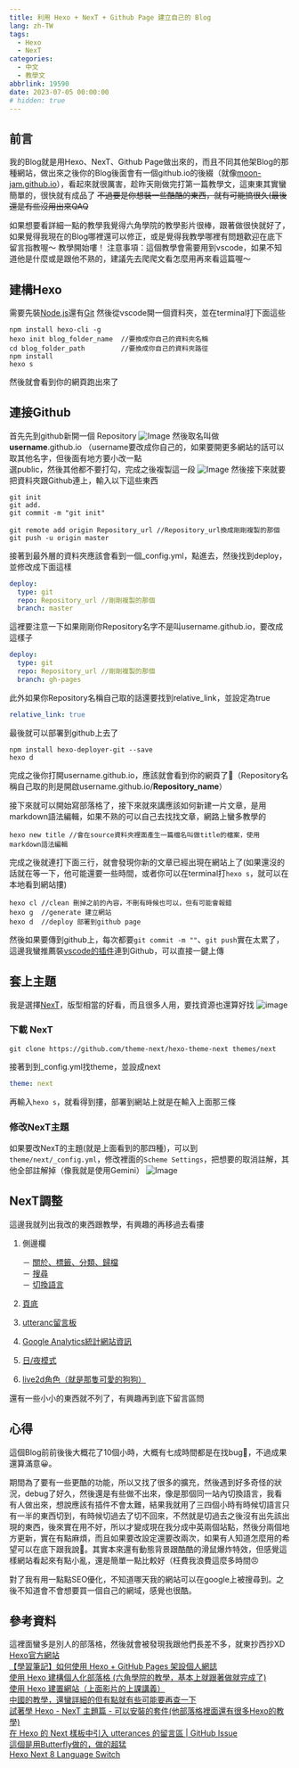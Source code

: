 ```yaml
---
title: 利用 Hexo + NexT + Github Page 建立自己的 Blog
lang: zh-TW
tags:
  - Hexo
  - NexT
categories:
  - 中文
  - 教學文
abbrlink: 19590
date: 2023-07-05 00:00:00
# hidden: true
---
```


## 前言

我的Blog就是用Hexo、NexT、Github Page做出來的，而且不同其他架Blog的那種網站，做出來之後你的Blog後面會有一個github.io的後綴（就像[moon-jam.github.io](https://moon-jam.github.io)），看起來就很厲害，趁昨天剛做完打第一篇教學文，這東東其實蠻簡單的，很快就有成品了
~~不過要是你想裝一些酷酷的東西，就有可能搞很久(最後還是有些沒用出來QAQ~~

如果想要看詳細一點的教學我覺得六角學院的教學影片很棒，跟著做很快就好了，如果覺得我現在的Blog哪裡還可以修正，或是覺得我教學哪裡有問題歡迎在底下留言指教喔～
教學開始嘍！
注意事項：這個教學會需要用到vscode，如果不知道他是什麼或是跟他不熟的，建議先去爬爬文看怎麼用再來看這篇喔～

## 建構Hexo

需要先裝[Node.js](https://nodejs.org/en)還有[Git](https://git-scm.com/downloads)
然後從vscode開一個資料夾，並在terminal打下面這些

``` no
npm install hexo-cli -g
hexo init blog_folder_name  //要換成你自己的資料夾名稱
cd blog_folder_path         //要換成你自己的資料夾路徑
npm install
hexo s
```

然後就會看到你的網頁跑出來了

## 連接Github

首先先到github新開一個 Repository
![Image](https://i.imgur.com/yadvxfF.png)
然後取名叫做**username**.github.io （username要改成你自己的，如果要開更多網站的話可以取其他名字，但後面有地方要小改一點  
選public，然後其他都不要打勾，完成之後複製這一段
![Image](https://i.imgur.com/XwrVZEQ.png)
然後接下來就要把資料夾跟Github連上，輸入以下這些東西

``` no
git init
git add.
git commit -m "git init"

git remote add origin Repository_url //Repository_url換成剛剛複製的那個
git push -u origin master
```

接著到最外層的資料夾應該會看到一個_config.yml，點進去，然後找到deploy，並修改成下面這樣

``` yml
deploy:
  type: git
  repo: Repository_url //剛剛複製的那個
  branch: master
```

這裡要注意一下如果剛剛你Repository名字不是叫username.github.io，要改成這樣子

``` yml
deploy:
  type: git
  repo: Repository_url //剛剛複製的那個
  branch: gh-pages
```

此外如果你Repository名稱自己取的話還要找到relative_link，並設定為true

```yml
relative_link: true
```

最後就可以部署到github上去了

``` no
npm install hexo-deployer-git --save
hexo d
```

完成之後你打開username.github.io，應該就會看到你的網頁了🎉（Repository名稱自己取的則是開啟username.github.io/**Repository_name**）

接下來就可以開始寫部落格了，接下來就來講應該如何新建一片文章，是用markdown語法編輯，如果不熟的可以自己去找找文章，網路上蠻多教學的  

``` no
hexo new title //會在source資料夾裡面產生一篇檔名叫做title的檔案，使用markdown語法編輯
```

完成之後就連打下面三行，就會發現你新的文章已經出現在網站上了(如果還沒的話就在等一下，他可能還要一些時間，或者你可以在terminal打```hexo s```，就可以在本地看到網站摟)

``` no
hexo cl //clean 刪掉之前的內容，不刪有時候也可以，但有可能會報錯
hexo g  //generate 建立網站
hexo d  //deploy 部署到github page
```

然後如果要傳到github上，每次都要```git commit -m ""```、```git push```實在太累了，這邊我蠻推薦裝[vscode的插件](https://marketplace.visualstudio.com/items?itemName=KnisterPeter.vscode-github)連到Github，可以直接一鍵上傳

## 套上主題

我是選擇[NexT](https://theme-next.js.org)，版型相當的好看，而且很多人用，要找資源也還算好找
![image](https://user-images.githubusercontent.com/16272760/63487983-da41b080-c4df-11e9-951c-64883a8a5e9b.png)

### 下載 NexT

``` no
git clone https://github.com/theme-next/hexo-theme-next themes/next
```

接著到到_config.yml找theme，並設成next

``` yml
theme: next
```

再輸入```hexo s```，就看得到摟，部署到網站上就是在輸入上面那三條

### 修改NexT主題

如果要改NexT的主題(就是上面看到的那四種)，可以到```theme/next/_config.yml```，修改裡面的```Scheme Settings```，把想要的取消註解，其他全部註解掉（像我就是使用Gemini）
![Image](https://i.imgur.com/iXejwcC.png)

## NexT調整

這邊我就列出我改的東西跟教學，有興趣的再移過去看摟  

1. 側邊欄

    － [關於、標籤、分類、歸檔](/NexT-sidebar-about-tag-category-archives)  
    － [搜尋](/NexT-sidebar-search)  
    － [切換語言](/NexT-sidebar-switch-lang)  

2. [頁底](/NexT-footer)
3. [utteranc留言板](/NexT-footer)
4. [Google Analytics統計網站資訊](/NexT-google-analytics)
5. [日/夜模式](/NexT-day-night-mode)
6. [live2d角色（就是那隻可愛的狗狗）](/NexT-live2d)

還有一些小小的東西就不列了，有興趣再到底下留言區問

## 心得

這個Blog前前後後大概花了10個小時，大概有七成時間都是在找bug🥲，不過成果還算滿意😀。

期間為了要有一些更酷的功能，所以又找了很多的擴充，然後遇到好多奇怪的狀況，debug了好久，然後還是有些做不出來，像是那個同一站內切換語言，我看有人做出來，想說應該有插件不會太難，結果我就用了三四個小時有時候切語言只有一半的東西切到，有時候切過去了切不回來，不然就是切過去之後沒有出先該出現的東西，後來實在用不好，所以才變成現在我分成中英兩個站點，然後分兩個地方更新，實在有點麻煩，而且如果要改設定還要改兩次，如果有人知道怎麼用的希望可以在底下跟我說🙏。其實本來還有動態背景跟酷酷的滑鼠爆炸特效，但感覺這樣網站看起來有點小亂，還是簡單一點比較好（枉費我浪費這麼多時間😠

對了我有用一點點SEO優化，不知道哪天我的網站可以在google上被搜尋到。之後不知道會不會想要買一個自己的網域，感覺也很酷。

## 參考資料

這裡面蠻多是別人的部落格，然後就會被發現我跟他們長差不多，就東抄西抄XD  
[Hexo官方網站](https://hexo.io/zh-tw/)  
[【學習筆記】如何使用 Hexo + GitHub Pages 架設個人網誌](https://hackmd.io/@Heidi-Liu/note-hexo-github#【學習筆記】如何使用-Hexo--GitHub-Pages-架設個人網誌)  
[使用 Hexo 建構個人化部落格 (六角學院的教學，基本上就跟著做就完成了)](https://youtu.be/jOJI9ekTzK8)  
[使用 Hexo 建置網站（上面影片的上課講義）](https://paper.dropbox.com/doc/Hexo--7zSMDUvNPffmjdilVv3AA)  
[中國的教學，還蠻詳細的但有點就有些可能要再查一下](https://blog.csdn.net/as480133937/article/details/100138838)  
[試著學 Hexo - NexT 主題篇 - 可以安裝的套件(他部落格裡面還有很多Hexo的教學)](https://israynotarray.com/hexo/20201003/38607376/)  
[在 Hexo 的 Next 樣板中引入 utterances 的留言區 | GitHub Issue](https://nijialin.com/2021/05/15/hexo-utterances-comment/)  
[這個是用Butterfly做的，做的超猛](https://zsyyblog.com)  
[Hexo Next 8 Language Switch](https://siriusq.top/en/hexo-hext-8-language-switch.html)
